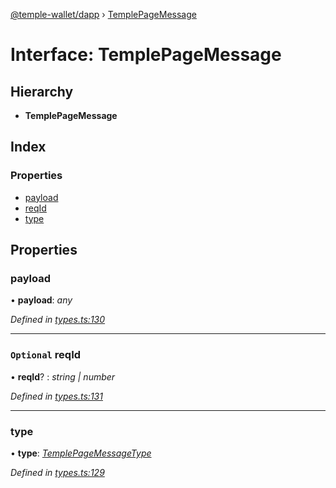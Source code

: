 [@temple-wallet/dapp](../README.md) › [TemplePageMessage](templepagemessage.md)

# Interface: TemplePageMessage

## Hierarchy

* **TemplePageMessage**

## Index

### Properties

* [payload](templepagemessage.md#payload)
* [reqId](templepagemessage.md#optional-reqid)
* [type](templepagemessage.md#type)

## Properties

###  payload

• **payload**: *any*

*Defined in [types.ts:130](https://github.com/madfish-solutions/thanoswallet-dapp/blob/7b4ea2b/src/types.ts#L130)*

___

### `Optional` reqId

• **reqId**? : *string | number*

*Defined in [types.ts:131](https://github.com/madfish-solutions/thanoswallet-dapp/blob/7b4ea2b/src/types.ts#L131)*

___

###  type

• **type**: *[TemplePageMessageType](../enums/templepagemessagetype.md)*

*Defined in [types.ts:129](https://github.com/madfish-solutions/thanoswallet-dapp/blob/7b4ea2b/src/types.ts#L129)*
